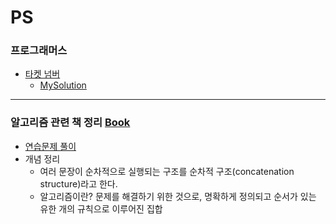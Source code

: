 # PS  
### 프로그래머스  
* [타켓 넘버](https://programmers.co.kr/learn/courses/30/lessons/43165)
    * [MySolution](programmers/target_number/README.md)     
---
### 알고리즘 관련 책 정리 [Book](https://book.naver.com/bookdb/book_detail.nhn?bid=13560672)  
* [연습문제 풀이](books/9791163030072)
* 개념 정리  
    * 여러 문장이 순차적으로 실행되는 구조를 순차적 구조(concatenation structure)라고 한다.  
    * 알고리즘이란?
        문제를 해결하기 위한 것으로, 명확하게 정의되고 순서가 있는 유한 개의 규칙으로 이루어진 집합  
